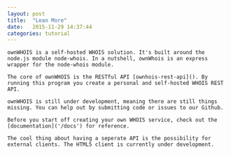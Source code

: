 ```yaml
---
layout: post
title:  "Lean More"
date:   2015-11-29 14:37:44
categories: tutorial
---
```


    ownWHOIS is a self-hosted WHOIS solution. It's built around the node.js module node-whois. In a nutshell, ownWhois is an express wrapper for the node-whois module.

    The core of ownWHOIS is the RESTful API [ownhois-rest-api](). By running this program you create a personal and self-hosted WHOIS REST API.

    ownWHOIS is still under development, meaning there are still things missing. You can help out by submitting code or issues to our Github.

    Before you start off creating your own WHOIS service, check out the [documentation]('/docs') for reference.

    The cool thing about having a seperate API is the possibility for external clients. The HTML5 client is currently under development. 
